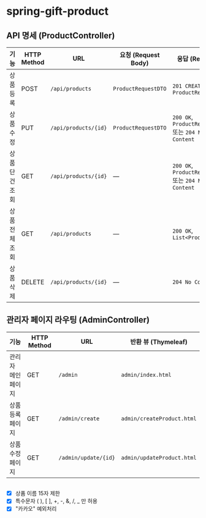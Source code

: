 # spring-gift-product

## API 명세 (ProductController)

| 기능         | HTTP Method | URL                     | 요청 (Request Body)   | 응답 (Response)                                |
|--------------|-------------|-------------------------|-----------------------|------------------------------------------------|
| 상품 등록    | POST        | `/api/products`         | `ProductRequestDTO`   | `201 CREATED`, `ProductResponseDTO`            |
| 상품 수정    | PUT         | `/api/products/{id}`    | `ProductRequestDTO`   | `200 OK`, `ProductResponseDTO` 또는 `204 No Content` |
| 상품 단건 조회 | GET         | `/api/products/{id}`    | —                     | `200 OK`, `ProductResponseDTO` 또는 `204 No Content` |
| 상품 전체 조회 | GET         | `/api/products`         | —                     | `200 OK`, `List<Product>`                      |
| 상품 삭제    | DELETE      | `/api/products/{id}`    | —                     | `204 No Content`                               |

## 관리자 페이지 라우팅 (AdminController)

| 기능               | HTTP Method | URL                    | 반환 뷰 (Thymeleaf)           |
|--------------------|-------------|------------------------|-------------------------------|
| 관리자 메인 페이지 | GET         | `/admin`               | `admin/index.html`            |
| 상품 등록 페이지   | GET         | `/admin/create`        | `admin/createProduct.html`    |
| 상품 수정 페이지   | GET         | `/admin/update/{id}`   | `admin/updateProduct.html`    |


## 
- [x] 상품 이름 15자 제한
- [x] 특수문자 ( ), [ ], +, -, &, /, _ 만 허용
- [x] "카카오" 예외처리